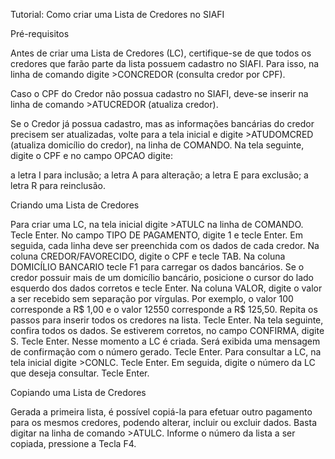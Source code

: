 Tutorial: Como criar uma Lista de Credores no SIAFI

Pré-requisitos

Antes de criar uma Lista de Credores (LC), certifique-se de que todos os credores que farão parte da lista possuem cadastro no SIAFI. Para isso, na linha de comando digite >CONCREDOR (consulta credor por CPF).

Caso o CPF do Credor não possua cadastro no SIAFI, deve-se inserir na linha de comando >ATUCREDOR (atualiza credor).

Se o Credor já possua cadastro, mas as informações bancárias do credor precisem ser atualizadas, volte para a tela inicial e digite >ATUDOMCRED (atualiza domicílio do credor), na linha de COMANDO. Na tela seguinte, digite o CPF e no campo OPCAO digite:

a letra I para inclusão;
a letra A para alteração;
a letra E para exclusão;
a letra R para reinclusão.

Criando uma Lista de Credores

Para criar uma LC, na tela inicial digite >ATULC na linha de COMANDO. Tecle Enter.
No campo TIPO DE PAGAMENTO, digite 1 e tecle Enter.
Em seguida, cada linha deve ser preenchida com os dados de cada credor. Na coluna CREDOR/FAVORECIDO, digite o CPF e tecle TAB. Na coluna DOMICÍLIO BANCARIO tecle F1 para carregar os dados bancários.
Se o credor possuir mais de um domicílio bancário, posicione o cursor do lado esquerdo dos dados corretos e tecle Enter.
Na coluna VALOR, digite o valor a ser recebido sem separação por vírgulas. Por exemplo, o valor 100 corresponde a R$ 1,00 e o valor 12550 corresponde a R$ 125,50. Repita os passos para inserir todos os credores na lista. Tecle Enter.
Na tela seguinte, confira todos os dados. Se estiverem corretos, no campo CONFIRMA, digite S. Tecle Enter.
Nesse momento a LC é criada. Será exibida uma mensagem de confirmação com o número gerado. Tecle Enter.
Para consultar a LC, na tela inicial digite >CONLC. Tecle Enter.
Em seguida, digite o número da LC que deseja consultar. Tecle Enter.

Copiando uma Lista de Credores

Gerada a primeira lista, é possível copiá-la para efetuar outro pagamento para os mesmos credores, podendo alterar, incluir ou excluir dados. Basta digitar na linha de comando >ATULC. Informe o número da lista a ser copiada, pressione a Tecla F4.
